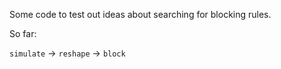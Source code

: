 Some code to test out ideas about searching for blocking rules.

So far:

`simulate` -> `reshape` -> `block`
